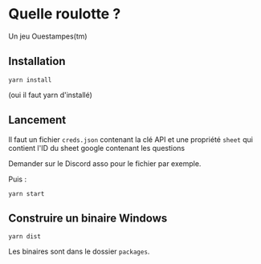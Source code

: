 # Quelle roulotte ?

Un jeu Ouestampes(tm)

## Installation

``` 
yarn install
```

(oui il faut yarn d'installé)

## Lancement

Il faut un fichier `creds.json` contenant la clé API et une propriété `sheet` qui contient l'ID du sheet google contenant les questions

Demander sur le Discord asso pour le fichier par exemple.

Puis : 

```
yarn start
```

## Construire un binaire Windows

```
yarn dist
```

Les binaires sont dans le dossier `packages`.
